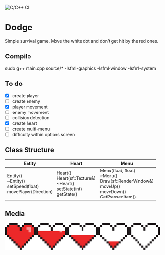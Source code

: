 ![C/C++ CI](https://github.com/Escapehub/Dodge/workflows/C/C++%20CI/badge.svg)
# Dodge

Simple survival game. Move the white dot and don't get hit by the red ones.

## Compile

sudo g++ main.cpp source/* -lsfml-graphics -lsfml-window -lsfml-system

## To do

- [x] create player
- [ ] create enemy
- [x] player movement
- [ ] enemy movement
- [ ] collision detection
- [x] create heart
- [ ] create multi-menu
- [ ] difficulty within options screen

## Class Structure
| Entity                                                            | Heart                                                                     | Menu                                                                                                   |
|-------------------------------------------------------------------|---------------------------------------------------------------------------|--------------------------------------------------------------------------------------------------------|
| Entity()<br>~Entity()<br>setSpeed(float)<br>movePlayer(Direction) | Heart()<br>Heart(sf::Texture&)<br>~Heart()<br>setState(int)<br>getState() | Menu(float, float)<br>~Menu()<br>Draw(sf::RenderWindow&)<br>moveUp()<br>moveDown()<br>GetPressedItem() |

## Media
![Heart Sprite](sprites/hearts.png)
